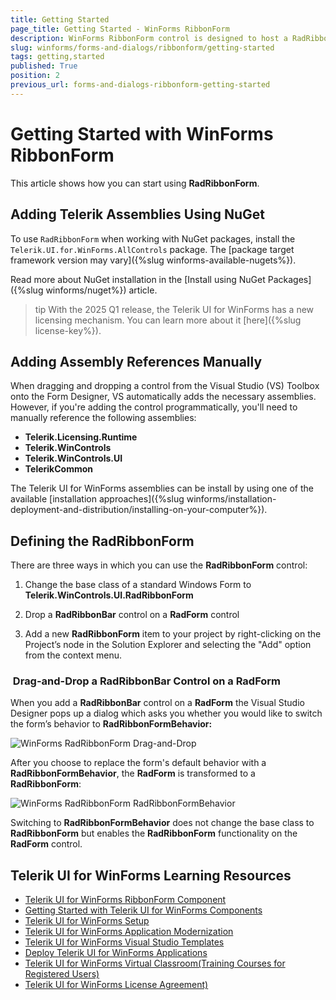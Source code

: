 ```yaml
---
title: Getting Started
page_title: Getting Started - WinForms RibbonForm
description: WinForms RibbonForm control is designed to host a RadRibbonBar control and mimic the Microsoft Office 2007 UI form style.
slug: winforms/forms-and-dialogs/ribbonform/getting-started
tags: getting,started
published: True
position: 2
previous_url: forms-and-dialogs-ribbonform-getting-started
---
```


# Getting Started with WinForms RibbonForm

This article shows how you can start using **RadRibbonForm**.

## Adding Telerik Assemblies Using NuGet

To use `RadRibbonForm` when working with NuGet packages, install the `Telerik.UI.for.WinForms.AllControls` package. The [package target framework version may vary]({%slug winforms-available-nugets%}).

Read more about NuGet installation in the [Install using NuGet Packages]({%slug winforms/nuget%}) article.

>tip With the 2025 Q1 release, the Telerik UI for WinForms has a new licensing mechanism. You can learn more about it [here]({%slug license-key%}).

## Adding Assembly References Manually

When dragging and dropping a control from the Visual Studio (VS) Toolbox onto the Form Designer, VS automatically adds the necessary assemblies. However, if you're adding the control programmatically, you'll need to manually reference the following assemblies:

* __Telerik.Licensing.Runtime__
* __Telerik.WinControls__
* __Telerik.WinControls.UI__
* __TelerikCommon__

The Telerik UI for WinForms assemblies can be install by using one of the available [installation approaches]({%slug winforms/installation-deployment-and-distribution/installing-on-your-computer%}). 

## Defining the RadRibbonForm

There are three ways in which you can use the __RadRibbonForm__ control:

1. Change the base class of a standard Windows Form to __Telerik.WinControls.UI.RadRibbonForm__

1. Drop a __RadRibbonBar__ control on a __RadForm__ control
          
1. Add a new __RadRibbonForm__ item to your project by right-clicking on the Project’s node in the Solution Explorer and selecting the "Add" option from the context menu.
          
###  Drag-and-Drop a RadRibbonBar Control on a RadForm

When you add a __RadRibbonBar__ control on a __RadForm__ the Visual Studio Designer pops up a dialog which asks you whether you would like to switch the form’s behavior to __RadRibbonFormBehavior:__

![WinForms RadRibbonForm Drag-and-Drop](images/forms-and-dialogs-ribbonform-getting-started001.png)

After you choose to replace the form's default behavior with a __RadRibbonFormBehavior__, the __RadForm__ is transformed to a __RadRibbonForm__:

![WinForms RadRibbonForm RadRibbonFormBehavior](images/forms-and-dialogs-ribbonform-getting-started002.png)

Switching to __RadRibbonFormBehavior__ does not change the base class to __RadRibbonForm__ but enables the __RadRibbonForm__ functionality on the __RadForm__ control.


## Telerik UI for WinForms Learning Resources
* [Telerik UI for WinForms RibbonForm Component](https://www.telerik.com/products/winforms/ribbonform.aspx)
* [Getting Started with Telerik UI for WinForms Components](https://docs.telerik.com/devtools/winforms/getting-started/first-steps)
* [Telerik UI for WinForms Setup](https://docs.telerik.com/devtools/winforms/installation-and-upgrades/installing-on-your-computer)
* [Telerik UI for WinForms Application Modernization](https://docs.telerik.com/devtools/winforms/winforms-converter/overview)
* [Telerik UI for WinForms Visual Studio Templates](https://docs.telerik.com/devtools/winforms/visual-studio-integration/visual-studio-templates)
* [Deploy Telerik UI for WinForms Applications](https://docs.telerik.com/devtools/winforms/deployment-and-distribution/application-deployment)
* [Telerik UI for WinForms Virtual Classroom(Training Courses for Registered Users)](https://learn.telerik.com/learn/course/external/view/elearning/17/telerik-ui-for-winforms)
* [Telerik UI for WinForms License Agreement)](https://www.telerik.com/purchase/license-agreement/winforms-dlw-s)

